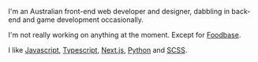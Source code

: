 I'm an Australian front-end web developer and designer, dabbling in back-end and game development occasionally.

I'm not really working on anything at the moment. Except for [Foodbase](https://github.com/elibessen/foodbase).

I like [Javascript](https://www.javascript.com/), [Typescript](https://www.typescriptlang.org/), [Next.js](https://nextjs.org/), [Python](https://www.python.org/) and [SCSS](https://sass-lang.com/).
